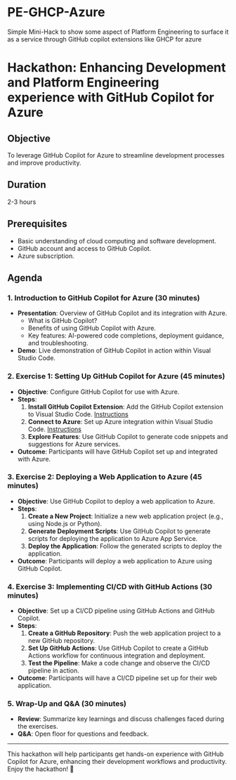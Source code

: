 # PE-GHCP-Azure
Simple Mini-Hack to show some aspect of Platform Engineering to surface it as a service through GitHub copilot extensions like GHCP for azure

# Hackathon: Enhancing Development and Platform Engineering experience with GitHub Copilot for Azure

## Objective
To leverage GitHub Copilot for Azure to streamline development processes and improve productivity.

## Duration
2-3 hours

## Prerequisites
- Basic understanding of cloud computing and software development.
- GitHub account and access to GitHub Copilot.
- Azure subscription.

## Agenda

### 1. Introduction to GitHub Copilot for Azure (30 minutes)
- **Presentation**: Overview of GitHub Copilot and its integration with Azure.
  - What is GitHub Copilot?
  - Benefits of using GitHub Copilot with Azure.
  - Key features: AI-powered code completions, deployment guidance, and troubleshooting.
- **Demo**: Live demonstration of GitHub Copilot in action within Visual Studio Code.

### 2. Exercise 1: Setting Up GitHub Copilot for Azure (45 minutes)
- **Objective**: Configure GitHub Copilot for use with Azure.
- **Steps**:
  1. **Install GitHub Copilot Extension**: Add the GitHub Copilot extension to Visual Studio Code. [Instructions](https://docs.github.com/en/copilot/quickstart)
  2. **Connect to Azure**: Set up Azure integration within Visual Studio Code. [Instructions](https://learn.microsoft.com/en-us/visualstudio/ide/visual-studio-github-copilot-install-and-states?view=vs-2022)
  3. **Explore Features**: Use GitHub Copilot to generate code snippets and suggestions for Azure services.
- **Outcome**: Participants will have GitHub Copilot set up and integrated with Azure.

### 3. Exercise 2: Deploying a Web Application to Azure (45 minutes)
- **Objective**: Use GitHub Copilot to deploy a web application to Azure.
- **Steps**:
  1. **Create a New Project**: Initialize a new web application project (e.g., using Node.js or Python).
  2. **Generate Deployment Scripts**: Use GitHub Copilot to generate scripts for deploying the application to Azure App Service.
  3. **Deploy the Application**: Follow the generated scripts to deploy the application.
- **Outcome**: Participants will deploy a web application to Azure using GitHub Copilot.

### 4. Exercise 3: Implementing CI/CD with GitHub Actions (30 minutes)
- **Objective**: Set up a CI/CD pipeline using GitHub Actions and GitHub Copilot.
- **Steps**:
  1. **Create a GitHub Repository**: Push the web application project to a new GitHub repository.
  2. **Set Up GitHub Actions**: Use GitHub Copilot to create a GitHub Actions workflow for continuous integration and deployment.
  3. **Test the Pipeline**: Make a code change and observe the CI/CD pipeline in action.
- **Outcome**: Participants will have a CI/CD pipeline set up for their web application.

### 5. Wrap-Up and Q&A (30 minutes)
- **Review**: Summarize key learnings and discuss challenges faced during the exercises.
- **Q&A**: Open floor for questions and feedback.

---

This hackathon will help participants get hands-on experience with GitHub Copilot for Azure, enhancing their development workflows and productivity. Enjoy the hackathon! 🚀

